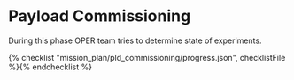 # Payload Commissioning
During this phase OPER team tries to determine state of experiments.

{% checklist "mission_plan/pld_commissioning/progress.json", checklistFile %}{% endchecklist %}
